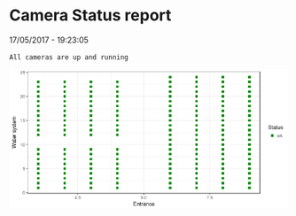 Camera Status report
================
17/05/2017 - 19:23:05

    All cameras are up and running

![](camreport_files/figure-markdown_github/unnamed-chunk-2-1.png)
